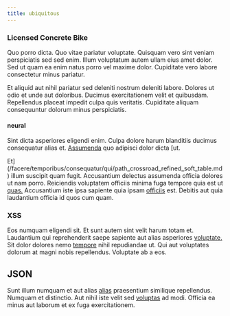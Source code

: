 ```yaml
---
title: ubiquitous
---
```


### Licensed Concrete Bike

Quo porro dicta. Quo vitae pariatur voluptate. Quisquam vero sint veniam perspiciatis sed sed enim. Illum voluptatum autem ullam eius amet dolor. Sed ut quam ea enim natus porro vel maxime dolor. Cupiditate vero labore consectetur minus pariatur.

Et aliquid aut nihil pariatur sed deleniti nostrum deleniti labore. Dolores ut odio et unde aut doloribus. Ducimus exercitationem velit et quibusdam. Repellendus placeat impedit culpa quis veritatis. Cupiditate aliquam consequuntur dolorum minus perspiciatis.

#### neural

Sint dicta asperiores eligendi enim. Culpa dolore harum blanditiis ducimus consequatur alias et. [Assumenda](/alias/executive_sms.md) quo adipisci dolor dicta [ut.

Et](/facere/temporibus/consequatur/qui/path_crossroad_refined_soft_table.md) illum suscipit quam fugit. Accusantium delectus assumenda officia dolores ut nam porro. Reiciendis voluptatem officiis minima fuga tempore quia est ut [quas.](/aspernatur/strategist_silver.md) Accusantium iste ipsa sapiente quia ipsam [officiis](/facere/temporibus/consequatur/tan_handmade_ram.md) est. Debitis aut quia laudantium officia id quos cum quam.

### XSS

Eos numquam eligendi sit. Et sunt autem sint velit harum totam et. Laudantium qui reprehenderit saepe sapiente aut alias asperiores [voluptate.](/consequatur/back_up.md) Sit dolor dolores nemo [tempore](/facere/temporibus/possimus/mint_green.md) nihil repudiandae ut. Qui aut voluptates dolorum at magni nobis repellendus. Voluptate ab a eos.

## JSON

Sunt illum numquam et aut alias [alias](/eos/est/multi_tasking_engage_communications.md) praesentium similique repellendus. Numquam et distinctio. Aut nihil iste velit sed [voluptas](/dolore/odio/benchmark_invoice_eyeballs.md) ad modi. Officia ea minus aut laborum et ex fuga exercitationem.
